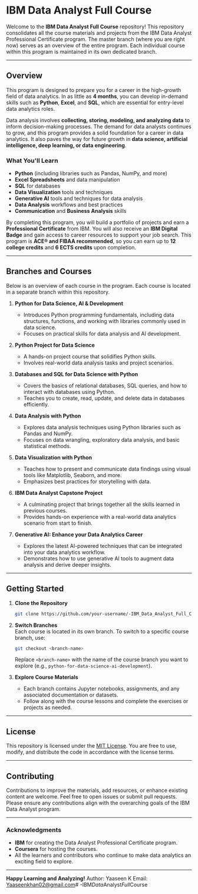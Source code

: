 # IBM Data Analyst Full Course

Welcome to the **IBM Data Analyst Full Course** repository! This repository consolidates all the course materials and projects from the IBM Data Analyst Professional Certificate program. The master branch (where you are right now) serves as an overview of the entire program. Each individual course within this program is maintained in its own dedicated branch.

---

## Overview

This program is designed to prepare you for a career in the high-growth field of data analytics. In as little as **4 months**, you can develop in-demand skills such as **Python**, **Excel**, and **SQL**, which are essential for entry-level data analytics roles.

Data analysis involves **collecting, storing, modeling, and analyzing data** to inform decision-making processes. The demand for data analysts continues to grow, and this program provides a solid foundation for a career in data analytics. It also paves the way for future growth in **data science, artificial intelligence, deep learning, or data engineering**.

### What You'll Learn

- **Python** (including libraries such as Pandas, NumPy, and more)
- **Excel Spreadsheets** and data manipulation
- **SQL** for databases
- **Data Visualization** tools and techniques
- **Generative AI** tools and techniques for data analysis
- **Data Analysis** workflows and best practices
- **Communication** and **Business Analysis** skills

By completing this program, you will build a portfolio of projects and earn a **Professional Certificate** from IBM. You will also receive an **IBM Digital Badge** and gain access to career resources to support your job search. This program is **ACE® and FIBAA recommended**, so you can earn up to **12 college credits** and **6 ECTS credits** upon completion.

---

## Branches and Courses

Below is an overview of each course in the program. Each course is located in a separate branch within this repository.

1. **Python for Data Science, AI & Development**  
   - Introduces Python programming fundamentals, including data structures, functions, and working with libraries commonly used in data science.
   - Focuses on practical skills for data analysis and AI development.

2. **Python Project for Data Science**  
   - A hands-on project course that solidifies Python skills.
   - Involves real-world data analysis tasks and project scenarios.

3. **Databases and SQL for Data Science with Python**  
   - Covers the basics of relational databases, SQL queries, and how to interact with databases using Python.
   - Teaches you to create, read, update, and delete data in databases efficiently.

4. **Data Analysis with Python**  
   - Explores data analysis techniques using Python libraries such as Pandas and NumPy.
   - Focuses on data wrangling, exploratory data analysis, and basic statistical methods.

5. **Data Visualization with Python**  
   - Teaches how to present and communicate data findings using visual tools like Matplotlib, Seaborn, and more.
   - Emphasizes best practices for storytelling with data.

6. **IBM Data Analyst Capstone Project**  
   - A culminating project that brings together all the skills learned in previous courses.
   - Provides hands-on experience with a real-world data analytics scenario from start to finish.

7. **Generative AI: Enhance your Data Analytics Career**  
   - Explores the latest AI-powered techniques that can be integrated into your data analytics workflow.
   - Demonstrates how to use generative AI tools to augment data analysis and derive deeper insights.

---

## Getting Started

1. **Clone the Repository**  
   ```bash
   git clone https://github.com/your-username/-IBM_Data_Analyst_Full_Course.git
   ```

2. **Switch Branches**  
   Each course is located in its own branch. To switch to a specific course branch, use:
   ```bash
   git checkout <branch-name>
   ```
   Replace `<branch-name>` with the name of the course branch you want to explore (e.g., `python-for-data-science-ai-development`).

3. **Explore Course Materials**  
   - Each branch contains Jupyter notebooks, assignments, and any associated documentation or datasets.
   - Follow along with the course lessons and complete the exercises or projects as needed.

---

## License

This repository is licensed under the [MIT License](https://opensource.org/licenses/MIT). You are free to use, modify, and distribute the code in accordance with the license terms.

---

## Contributing

Contributions to improve the materials, add resources, or enhance existing content are welcome. Feel free to open issues or submit pull requests. Please ensure any contributions align with the overarching goals of the IBM Data Analyst program.

---

### Acknowledgments

- **IBM** for creating the Data Analyst Professional Certificate program.
- **Coursera** for hosting the courses.
- All the learners and contributors who continue to make data analytics an exciting field to explore.

---

**Happy Learning and Analyzing!**
Author: Yaaseen K
Email: Yaaseenkhan02@gmail.com#   - I B M _ D a t a _ A n a l y s t _ F u l l _ C o u r s e  
 